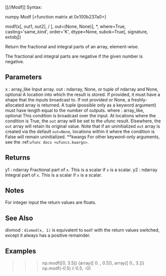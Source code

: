 [[//Modf]]
Syntax:

  numpy Modf [<function matrix at 0x100b237a0>]

modf(x[, out1, out2], / [, out=(None, None)], *, where=True, casting='same_kind', order='K', dtype=None, subok=True[, signature, extobj])

Return the fractional and integral parts of an array, element-wise.

The fractional and integral parts are negative if the given number is
negative.

Parameters
----------
x : array_like
    Input array.
out : ndarray, None, or tuple of ndarray and None, optional
    A location into which the result is stored. If provided, it must have
    a shape that the inputs broadcast to. If not provided or None,
    a freshly-allocated array is returned. A tuple (possible only as a
    keyword argument) must have length equal to the number of outputs.
where : array_like, optional
    This condition is broadcast over the input. At locations where the
    condition is True, the `out` array will be set to the ufunc result.
    Elsewhere, the `out` array will retain its original value.
    Note that if an uninitialized `out` array is created via the default
    ``out=None``, locations within it where the condition is False will
    remain uninitialized.
**kwargs
    For other keyword-only arguments, see the
    :ref:`ufunc docs <ufuncs.kwargs>`.

Returns
-------
y1 : ndarray
    Fractional part of `x`.
    This is a scalar if `x` is a scalar.
y2 : ndarray
    Integral part of `x`.
    This is a scalar if `x` is a scalar.

Notes
-----
For integer input the return values are floats.

See Also
--------
divmod : ``divmod(x, 1)`` is equivalent to ``modf`` with the return values
         switched, except it always has a positive remainder.

Examples
--------
>>> np.modf([0, 3.5])
(array([ 0. ,  0.5]), array([ 0.,  3.]))
>>> np.modf(-0.5)
(-0.5, -0)
